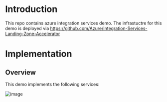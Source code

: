# Introduction 
This repo contains azure integration services demo. The infrastuctre for this demo is deployed via https://github.com/Azure/Integration-Services-Landing-Zone-Accelerator

# Implementation

## Overview

This demo implements the following services:

![image](https://user-images.githubusercontent.com/11030157/227256736-09fa7722-54a3-4420-9dc3-56660d80b7fc.png)
